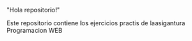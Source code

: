 "Hola repositorio!" 

Este repositorio contiene los ejercicios practis de laasigantura Programacion WEB
